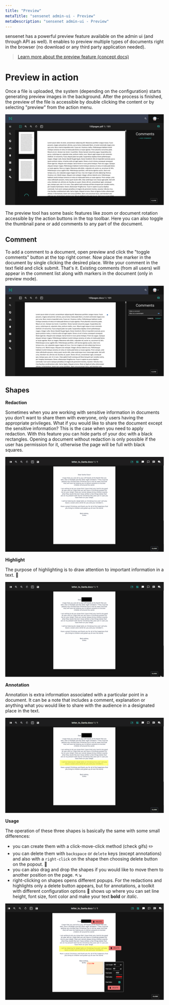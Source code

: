 ```yaml
---
title: "Preview"
metaTitle: "sensenet admin-ui - Preview"
metaDescription: "sensenet admin-ui - Preview"
---
```


sensenet has a powerful preview feature available on the admin ui (and through API as well). It enables to preview multiple types of documents right in the browser (no download or any third party application needed).

> [Learn more about the preview feature (concept docs)](/concepts/document-previews)

# Preview in action
Once a file is uploaded, the system (depending on the configuration) starts generating preview images in the background. After the process is finished, the preview of the file is accessible by double clicking the content or by selecting "preview" from the action menu.

![preview](../img/preview_n.png)

The preview tool has some basic features like zoom or document rotation accessible by the action buttons in the top toolbar. Here you can also toggle the thumbnail pane or add comments to any part of the document.

## Comment
To add a comment to a document, open preview and click the "toggle comments" button at the top right corner.
Now place the marker in the document by single clicking the desired place. Write your comment in the text field and click submit. That's it. Existing comments (from all users) will appear in the comment list along with markers in the document (only in preview mode).

![preview_comment](../img/preview_comment.png)

## Shapes

**Redaction**

Sometimes when you are working with sensitive information in documents you don’t want to share them with everyone, only users having the appropriate privileges. What if you would like to share the document except the sensitive information? This is the case when you need to apply redaction.
With this feature you can hide parts of your doc with a black rectangles. Opening a document without redaction is only possible if the user has permission for it, otherwise the page will be full with black squares.

<p align="center">
<img src="../img/redaction.gif" alt="redaction">
</p>

**Highlight**

The purpose of highlighting is to draw attention to important information in a text. 📑

<p align="center">
<img src="../img/highlight.gif" alt="highlight">
</p>

**Annotation**

Annotation is extra information associated with a particular point in a document. It can be a note that includes a comment, explanation or anything what you would like to share with the audience in a designated place in the text.

<p align="center">
<img src="../img/annotation.gif" alt="annotation">
</p>

**Usage**

The operation of these three shapes is basically the same with some small differences:
- you can create them with a click-move-click method (check gifs) ✏️
- you can delete them with `backspace` or `delete` keys (except annotations) and also with a `right-click` on the shape then choosing delete button on the popout. 🚮
- you can also drag and drop the shapes if you would like to move them to another position on the page. ↖️↘️
- right-clicking on shapes opens different popups. For the redactions and highlights only a delete button appears, but for annotations, a toolkit with different configuration options 🔧 shows up where you can set line height, font size, font color and make your text **bold** or _italic_.

<p align="center">
<img src="../img/right-click.png" alt="right click">
</p>
